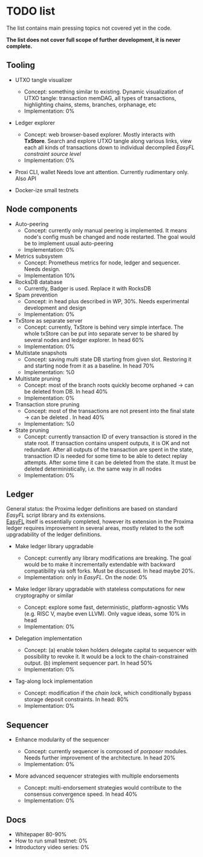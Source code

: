 # TODO list

The list contains main pressing topics not covered yet in the code. 

**The list does not cover full scope of further development, it is never complete.**

## Tooling
* UTXO tangle visualizer
  - Concept: something similar to existing. Dynamic visualization of UTXO tangle: transaction memDAG, 
all types of transactions, highlighting chains, stems, branches, orphanage, etc
  - Implementation: 0%
  
* Ledger explorer
  - Concept: web browser-based explorer. Mostly interacts with **TxStore**. 
Search and explore UTXO tangle along various links, view each all kinds of transactions down to individual decompiled _EasyFL constraint source level_
  - Implementation: 0%

* Proxi CLI, wallet
Needs love ant attention. Currently rudimentary only. Also API

* Docker-ize small testnets

## Node components
* Auto-peering
  * Concept: currently only manual peering is implemented. It means node's config mush be changed and node restarted. The goal would be to implement usual auto-peering
  * Implementation: 0%
* Metrics subsystem
  * Concept: Prometheus metrics for node, ledger and sequencer. Needs design.
  * Implementation 10%
* RocksDB database
  * Currently, Badger is used. Replace it with RocksDB
* Spam prevention
  * Concept: in head plus described in WP, 30%. Needs experimental development and design
  * Implementation: 0%
* TxStore as separate server 
  * Concept: currently, TxStore is behind very simple interface. The whole txStore can be put into separate 
server to be shared by several nodes and ledger explorer. In head 60%
  * Implementation: 0%
* Multistate snapshots
  * Concept: saving multi state DB starting from given slot. Restoring it and starting node from it as a baseline. In head 70%
  * Implementation: %0
* Multistate pruning
  * Concept: most of the branch roots quickly become orphaned -> can be deleted from DB. In head 40%
  * Implementation: 0%
* Transaction store pruning
  * Concept: most of the transactions are not present into the final state -> can be deleted . In head 40%
  * Implementation: %0
* State pruning
  * Concept: currently transaction ID of every transaction is stored in the state root. If transaction contains unspent outputs,
it is OK and not redundant. After all outputs of the transaction are spent in the state, transaction ID is needed for some time to be able to
detect replay attempts. After some time it can be deleted from the state. It must be deleted deterministically, i.e. the same way in all nodes
  * Implementation: 0%

## Ledger
General status: the Proxima ledger definitions are based on standard _EasyFL_ script library and its extensions.  
[EasyFL](https://github.com/lunfardo314/easyfl) itself is essentially completed, however its extension in the Proxima ledger requires improvement in several areas, 
mostly related to the soft upgradability of the ledger definitions.

* Make ledger library upgradable  
  - Concept: currently any library modifications are breaking. The goal would be to make it incrementally extendable 
with backward compatibility via soft forks. Must be discussed. In head maybe 20%.
  - Implementation: only in _EasyFL_. On the node: 0%

* Make ledger library upgradable with stateless computations for new cryptography or similar
  - Concept: explore some fast, deterministic, platform-agnostic VMs (e.g. RISC V, maybe even LLVM). Only vague ideas, some 10% in head
  - Implementation: 0%

* Delegation implementation
  * Concept: (a) enable token holders delegate capital to sequencer with possibility to revoke it. It would be a lock to the chain-constrained output.
    (b) implement sequencer part. In head 50%
  * Implementation: 0%

* Tag-along lock implementation
  * Concept: modification if the _chain lock_, which conditionally bypass storage deposit constraints. In head: 80%
  * Implementation: 0%

## Sequencer

* Enhance modularity of the sequencer
  * Concept: currently sequencer is composed of _porposer_ modules. Needs further improvement of the architecture. In head 20%
  * Implementation: 0%

* More advanced sequencer strategies with multiple endorsements
  * Concept: multi-endorsement strategies would contribute to the consensus convergence speed. In head 40%
  * Implementation: 0%

## Docs
- Whitepaper 80-90%
- How to run small testnet: 0% 
- Introductory video series: 0%